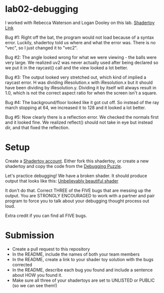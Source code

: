 # lab02-debugging

I worked with Rebecca Waterson and Logan Dooley on this lab.
[Shadertoy Link](https://www.shadertoy.com/view/WfffWl)

Bug #1: Right off the bat, the program would not load because of a syntax error. Luckily, shadertoy told us where and what the error was. There is no "vec", so I just changed it to "vec2".

Bug #2: The angle looked wrong for what we were viewing - the balls were very large. We realized uv2 was never actually used after being declared so we put it in the raycast() call and the view looked a lot better.

Bug #3: The output looked very stretched out, which kind of implied a raycast error. H was dividing iResolution.x with iResolution.x but it should have been dividing by iResolution.y. Dividing it by itself will always result in 1.0, which is not the correct aspect ratio for when the screen isn't a square.

Bug #4: The background/floor looked like it got cut off. So instead of the ray march stopping at 64, we increased it to 128 and it looked a lot better.

Bug #5: Now clearly there is a reflection error. We checked the normals first and it looked fine. We realized reflect() should not take in eye but instead dir, and that fixed the reflection.

# Setup 

Create a [Shadertoy account](https://www.shadertoy.com/). Either fork this shadertoy, or create a new shadertoy and copy the code from the [Debugging Puzzle](https://www.shadertoy.com/view/flGfRc).

Let's practice debugging! We have a broken shader. It should produce output that looks like this:
[Unbelievably beautiful shader](https://user-images.githubusercontent.com/1758825/200729570-8e10a37a-345d-4aff-8eff-6baf54a32a40.webm)

It don't do that. Correct THREE of the FIVE bugs that are messing up the output. You are STRONGLY ENCOURAGED to work with a partner and pair program to force you to talk about your debugging thought process out loud.

Extra credit if you can find all FIVE bugs.

# Submission
- Create a pull request to this repository
- In the README, include the names of both your team members
- In the README, create a link to your shader toy solution with the bugs corrected
- In the README, describe each bug you found and include a sentence about HOW you found it.
- Make sure all three of your shadertoys are set to UNLISTED or PUBLIC (so we can see them!)
